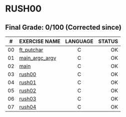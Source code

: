 # RUSH00

## Final Grade: 0/100 (Corrected since)

|#	|EXERCISE NAME	                            |LANGUAGE	|STATUS		
|:-:|:--								                        |:-:		  |--:			
|00 |[ft_putchar](./ex00/ft_putchar.c)          |C        |OK
|01 |[main_argc_argv](./ex00/main_argc_argv.c)  |C        |OK
|02 |[main](./ex00/main.c)                      |C        |OK
|03 |[rush00](./ex00/rush00.c)                  |C        |OK
|04 |[rush01](./ex00/rush01.c)                  |C        |OK
|05 |[rush02](./ex00/rush02.c)                  |C        |OK
|06 |[rush03](./ex00/rush03.c)                  |C        |OK
|07 |[rush04](./ex00/rush04.c)                  |C        |OK
